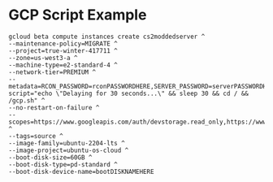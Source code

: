 # GCP Script Example

    gcloud beta compute instances create cs2moddedserver ^
    --maintenance-policy=MIGRATE ^
    --project=true-winter-417711 ^
    --zone=us-west3-a ^
    --machine-type=e2-standard-4 ^
    --network-tier=PREMIUM ^
    --metadata=RCON_PASSWORD=rconPASSWORDHERE,SERVER_PASSWORD=serverPASSWORDHERE,STEAM_ACCOUNT=manageGAMESERVERSCODEHERE,API_KEY=steamAPIKEYHERE,DUCK_DOMAIN=duckDNSDOMAINHERE,DUCK_TOKEN=duckDNSTOKENHERE,GIT_REPO=gitUSERNAMEHERE/repoHERE,startup-script="echo \"Delaying for 30 seconds...\" && sleep 30 && cd / && /gcp.sh" ^
    --no-restart-on-failure ^
    --scopes=https://www.googleapis.com/auth/devstorage.read_only,https://www.googleapis.com/auth/compute.readonly,https://www.googleapis.com/auth/logging.write,https://www.googleapis.com/auth/monitoring.write,https://www.googleapis.com/auth/servicecontrol,https://www.googleapis.com/auth/service.management.readonly,https://www.googleapis.com/auth/trace.append ^
    --tags=source ^
    --image-family=ubuntu-2204-lts ^
    --image-project=ubuntu-os-cloud ^
    --boot-disk-size=60GB ^
    --boot-disk-type=pd-standard ^
    --boot-disk-device-name=bootDISKNAMEHERE